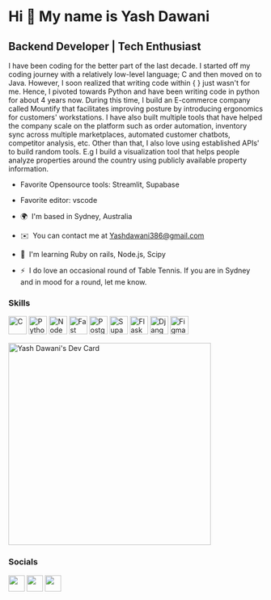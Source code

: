 Hi 👋 My name is Yash Dawani
============================

Backend Developer | Tech Enthusiast
---------------------------------------------

I have been coding for the better part of the last decade. I started off my coding journey with a relatively low-level language; C and then moved on to Java. However, I soon realized that writing code within { } just wasn't for me. Hence, I pivoted towards Python and have been writing code in python for about 4 years now. During this time, I build an E-commerce company called Mountify that facilitates improving posture by introducing ergonomics for customers' workstations. I have also built multiple tools that have helped the company scale on the platform such as order automation, inventory sync across multiple marketplaces, automated customer chatbots, competitor analysis, etc. Other than that, I also love using established APIs' to build random tools. E.g I build a visualization tool that helps people analyze properties around the country using publicly available property information. 
* Favorite Opensource tools: Streamlit, Supabase
* Favorite editor: vscode

* 🌍  I'm based in Sydney, Australia
* ✉️  You can contact me at [Yashdawani386@gmail.com](mailto:Yashdawani386@gmail.com)
* 🧠  I'm learning Ruby on rails, Node.js, Scipy
* ⚡  I do love an occasional round of Table Tennis. If you are in Sydney and in mood for a round, let me know.

### Skills

<p align="left">
<a href="https://docs.microsoft.com/en-us/cpp/?view=msvc-170" target="_blank" rel="noreferrer"><img src="https://raw.githubusercontent.com/danielcranney/readme-generator/main/public/icons/skills/c-colored.svg" width="36" height="36" alt="C" /></a>
<a href="https://www.python.org/" target="_blank" rel="noreferrer"><img src="https://raw.githubusercontent.com/danielcranney/readme-generator/main/public/icons/skills/python-colored.svg" width="36" height="36" alt="Python" /></a>
<a href="https://nodejs.org/en/" target="_blank" rel="noreferrer"><img src="https://raw.githubusercontent.com/danielcranney/readme-generator/main/public/icons/skills/nodejs-colored.svg" width="36" height="36" alt="NodeJS" /></a>
<a href="https://fastapi.tiangolo.com/" target="_blank" rel="noreferrer"><img src="https://raw.githubusercontent.com/danielcranney/readme-generator/main/public/icons/skills/fastapi-colored.svg" width="36" height="36" alt="Fast API" /></a>
<a href="https://www.postgresql.org/" target="_blank" rel="noreferrer"><img src="https://raw.githubusercontent.com/danielcranney/readme-generator/main/public/icons/skills/postgresql-colored.svg" width="36" height="36" alt="PostgreSQL" /></a>
<a href="https://supabase.io/" target="_blank" rel="noreferrer"><img src="https://raw.githubusercontent.com/danielcranney/readme-generator/main/public/icons/skills/supabase-colored.svg" width="36" height="36" alt="Supabase" /></a>
<a href="https://flask.palletsprojects.com/en/2.0.x/" target="_blank" rel="noreferrer"><img src="https://raw.githubusercontent.com/danielcranney/profileme-dev/main/public/icons/skills/flask-colored.svg" width="36" height="36" alt="Flask" /></a>
<a href="https://www.djangoproject.com/" target="_blank" rel="noreferrer"><img src="https://raw.githubusercontent.com/danielcranney/profileme-dev/main/public/icons/skills/django-colored.svg" width="36" height="36" alt="Django" /></a>
<a href="https://www.figma.com/" target="_blank" rel="noreferrer"><img src="https://raw.githubusercontent.com/danielcranney/readme-generator/main/public/icons/skills/figma-colored.svg" width="36" height="36" alt="Figma" /></a>
</p>
<a href="https://app.daily.dev/ydawani"><img src="https://api.daily.dev/devcards/a72c83fe831d4e7b9eadbc379653b839.png?r=d8o" width="400" alt="Yash Dawani's Dev Card"/></a>

### Socials

<p align="left"> <a href="https://www.github.com/yashdawani" target="_blank" rel="noreferrer"><img src="https://raw.githubusercontent.com/danielcranney/readme-generator/main/public/icons/socials/github-dark.svg" width="32" height="32" /></a> <a href="https://www.linkedin.com/in/yashdawani" target="_blank" rel="noreferrer"><img src="https://raw.githubusercontent.com/danielcranney/readme-generator/main/public/icons/socials/linkedin.svg" width="32" height="32" /></a> <a href="https://www.twitter.com/yashdawani" target="_blank" rel="noreferrer"><img src="https://raw.githubusercontent.com/danielcranney/readme-generator/main/public/icons/socials/twitter.svg" width="32" height="32" /></a></p>
